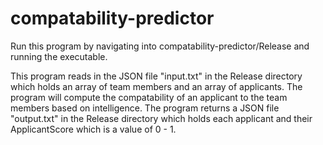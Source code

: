 # compatability-predictor

Run this program by navigating into compatability-predictor/Release and running the executable. 

This program reads in the JSON file "input.txt" in the Release directory which holds an array of team members and an array of applicants.
The program will compute the compatability of an applicant to the team members based on intelligence.
The program returns a JSON file "output.txt" in the Release directory which holds each applicant and their ApplicantScore which is a value of 0 - 1. 
